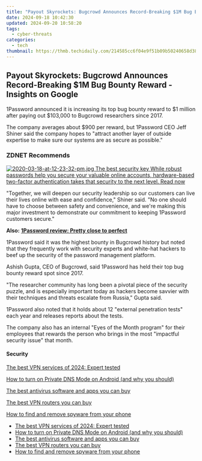 ```yaml
---
title: "Payout Skyrockets: Bugcrowd Announces Record-Breaking $1M Bug Bounty Reward - Insights on Google"
date: 2024-09-18 10:42:30
updated: 2024-09-20 10:58:20
tags:
  - cyber-threats
categories:
  - tech
thumbnail: https://thmb.techidaily.com/214585cc6f04e9f51b09b50240658d386b443c6b610883b05f292e6c6a7a4335.jpg
---
```


## Payout Skyrockets: Bugcrowd Announces Record-Breaking $1M Bug Bounty Reward - Insights on Google

1Password announced it is increasing its top bug bounty reward to $1 million after paying out $103,000 to Bugcrowd researchers since 2017\. 

The company averages about $900 per reward, but 1Password CEO Jeff Shiner said the company hopes to "attract another layer of outside expertise to make sure our systems are as secure as possible." 

### **ZDNET** Recommends

[![2020-03-18-at-12-23-32-pm.jpg](https://www.zdnet.com/a/img/resize/3c34ebf72342b1f0704550e1e2edf445f0628572/2020/03/18/7c2e2258-7566-4e66-9059-a1a8aedf00b4/2020-03-18-at-12-23-32-pm.jpg?auto=webp&fit=crop&frame=1&height=238.5&width=459) The best security key While robust passwords help you secure your valuable online accounts, hardware-based two-factor authentication takes that security to the next level.  Read now](https://www.zdnet.com/article/best-security-key/)

"Together, we will deepen our security leadership so our customers can live their lives online with ease and confidence," Shiner said. "No one should have to choose between safety and convenience, and we're making this major investment to demonstrate our commitment to keeping 1Password customers secure."

**Also:** [**1Password review: Pretty close to perfect**](https://www.zdnet.com/article/1password-review/)

1Password said it was the highest bounty in Bugcrowd history but noted that they frequently work with security experts and white-hat hackers to beef up the security of the password management platform. 

Ashish Gupta, CEO of Bugcrowd, said 1Password has held their top bug bounty reward spot since 2017\. 

"The researcher community has long been a pivotal piece of the security puzzle, and is especially important today as hackers become savvier with their techniques and threats escalate from Russia," Gupta said. 

1Password also noted that it holds about 12 "external penetration tests" each year and releases reports about the tests. 

The company also has an internal "Eyes of the Month program" for their employees that rewards the person who brings in the most "impactful security issue" that month. 

#### Security

[The best VPN services of 2024: Expert tested](https://www.zdnet.com/article/best-vpn/ "The best VPN services of 2024: Expert tested")

[How to turn on Private DNS Mode on Android (and why you should)](https://www.zdnet.com/article/how-to-turn-on-private-dns-mode-on-android-and-why-you-should/ "How to turn on Private DNS Mode on Android (and why you should)")

[The best antivirus software and apps you can buy](https://www.zdnet.com/article/best-antivirus/ "The best antivirus software and apps you can buy")

[The best VPN routers you can buy](https://www.zdnet.com/article/best-vpn-router/ "The best VPN routers you can buy")

[How to find and remove spyware from your phone](https://www.zdnet.com/article/how-to-find-and-remove-spyware-from-your-phone/ "How to find and remove spyware from your phone")

* [The best VPN services of 2024: Expert tested](https://www.zdnet.com/article/best-vpn/ "The best VPN services of 2024: Expert tested")
* [How to turn on Private DNS Mode on Android (and why you should)](https://www.zdnet.com/article/how-to-turn-on-private-dns-mode-on-android-and-why-you-should/ "How to turn on Private DNS Mode on Android (and why you should)")
* [The best antivirus software and apps you can buy](https://www.zdnet.com/article/best-antivirus/ "The best antivirus software and apps you can buy")
* [The best VPN routers you can buy](https://www.zdnet.com/article/best-vpn-router/ "The best VPN routers you can buy")
* [How to find and remove spyware from your phone](https://www.zdnet.com/article/how-to-find-and-remove-spyware-from-your-phone/ "How to find and remove spyware from your phone")

<ins class="adsbygoogle"
     style="display:block"
     data-ad-format="autorelaxed"
     data-ad-client="ca-pub-7571918770474297"
     data-ad-slot="1223367746"></ins>



<ins class="adsbygoogle"
     style="display:block"
     data-ad-client="ca-pub-7571918770474297"
     data-ad-slot="8358498916"
     data-ad-format="auto"
     data-full-width-responsive="true"></ins>
